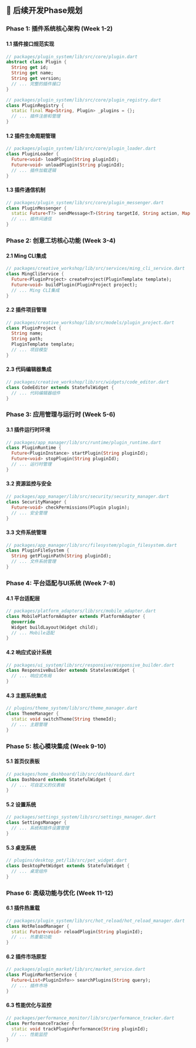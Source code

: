 ## 🚀 **后续开发Phase规划**

### **Phase 1: 插件系统核心架构 (Week 1-2)**

#### **1.1 插件接口规范实现**
```dart
// packages/plugin_system/lib/src/core/plugin.dart
abstract class Plugin {
  String get id;
  String get name;
  String get version;
  // ... 完整的插件接口
}

// packages/plugin_system/lib/src/core/plugin_registry.dart
class PluginRegistry {
  static final Map<String, Plugin> _plugins = {};
  // ... 插件注册和管理
}
```

#### **1.2 插件生命周期管理**
```dart
// packages/plugin_system/lib/src/core/plugin_loader.dart
class PluginLoader {
  Future<void> loadPlugin(String pluginId);
  Future<void> unloadPlugin(String pluginId);
  // ... 插件加载逻辑
}
```

#### **1.3 插件通信机制**
```dart
// packages/plugin_system/lib/src/core/plugin_messenger.dart
class PluginMessenger {
  static Future<T?> sendMessage<T>(String targetId, String action, Map data);
  // ... 插件间通信
}
```

### **Phase 2: 创意工坊核心功能 (Week 3-4)**

#### **2.1 Ming CLI集成**
```dart
// packages/creative_workshop/lib/src/services/ming_cli_service.dart
class MingCliService {
  Future<PluginProject> createProject(PluginTemplate template);
  Future<void> buildPlugin(PluginProject project);
  // ... Ming CLI集成
}
```

#### **2.2 插件项目管理**
```dart
// packages/creative_workshop/lib/src/models/plugin_project.dart
class PluginProject {
  String name;
  String path;
  PluginTemplate template;
  // ... 项目模型
}
```

#### **2.3 代码编辑器集成**
```dart
// packages/creative_workshop/lib/src/widgets/code_editor.dart
class CodeEditor extends StatefulWidget {
  // ... 代码编辑器组件
}
```

### **Phase 3: 应用管理与运行时 (Week 5-6)**

#### **3.1 插件运行时环境**
```dart
// packages/app_manager/lib/src/runtime/plugin_runtime.dart
class PluginRuntime {
  Future<PluginInstance> startPlugin(String pluginId);
  Future<void> stopPlugin(String pluginId);
  // ... 运行时管理
}
```

#### **3.2 资源监控与安全**
```dart
// packages/app_manager/lib/src/security/security_manager.dart
class SecurityManager {
  Future<void> checkPermissions(Plugin plugin);
  // ... 安全管理
}
```

#### **3.3 文件系统管理**
```dart
// packages/app_manager/lib/src/filesystem/plugin_filesystem.dart
class PluginFileSystem {
  String getPluginPath(String pluginId);
  // ... 文件系统管理
}
```

### **Phase 4: 平台适配与UI系统 (Week 7-8)**

#### **4.1 平台适配层**
```dart
// packages/platform_adapters/lib/src/mobile_adapter.dart
class MobilePlatformAdapter extends PlatformAdapter {
  @override
  Widget buildLayout(Widget child);
  // ... Mobile适配
}
```

#### **4.2 响应式设计系统**
```dart
// packages/ui_system/lib/src/responsive/responsive_builder.dart
class ResponsiveBuilder extends StatelessWidget {
  // ... 响应式布局
}
```

#### **4.3 主题系统集成**
```dart
// plugins/theme_system/lib/src/theme_manager.dart
class ThemeManager {
  static void switchTheme(String themeId);
  // ... 主题管理
}
```

### **Phase 5: 核心模块集成 (Week 9-10)**

#### **5.1 首页仪表板**
```dart
// packages/home_dashboard/lib/src/dashboard.dart
class Dashboard extends StatefulWidget {
  // ... 可自定义的仪表板
}
```

#### **5.2 设置系统**
```dart
// packages/settings_system/lib/src/settings_manager.dart
class SettingsManager {
  // ... 系统和插件设置管理
}
```

#### **5.3 桌宠系统**
```dart
// plugins/desktop_pet/lib/src/pet_widget.dart
class DesktopPetWidget extends StatefulWidget {
  // ... 桌宠组件
}
```

### **Phase 6: 高级功能与优化 (Week 11-12)**

#### **6.1 插件热重载**
```dart
// packages/plugin_system/lib/src/hot_reload/hot_reload_manager.dart
class HotReloadManager {
  static Future<void> reloadPlugin(String pluginId);
  // ... 热重载功能
}
```

#### **6.2 插件市场原型**
```dart
// packages/plugin_market/lib/src/market_service.dart
class PluginMarketService {
  Future<List<PluginInfo>> searchPlugins(String query);
  // ... 插件市场
}
```

#### **6.3 性能优化与监控**
```dart
// packages/performance_monitor/lib/src/performance_tracker.dart
class PerformanceTracker {
  static void trackPluginPerformance(String pluginId);
  // ... 性能监控
}
```

